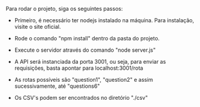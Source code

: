 Para rodar o projeto, siga os seguintes passos:

- Primeiro, é necessário ter nodejs instalado na máquina. Para instalação, visite o site oficial.
- Rode o comando "npm install" dentro da pasta do projeto.
- Execute o servidor através do comando "node server.js"
- A API será instanciada da porta 3001, ou seja, para enviar as requisições, basta apontar para localhost:3001/rota
- As rotas possíveis são "question1", "question2" e assim sucessivamente, até "questions6"

- Os CSV's podem ser encontrados no diretório "./csv"